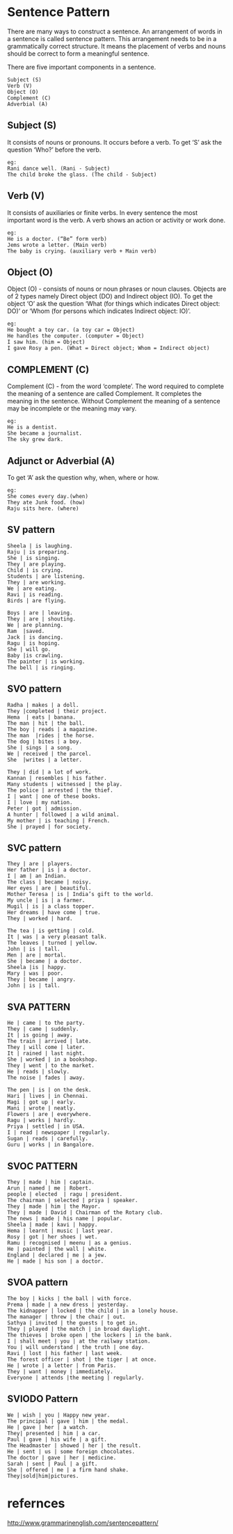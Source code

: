 # Sentence Pattern

There are many ways to construct a sentence. An arrangement of words in a
sentence is called sentence pattern. This arrangement needs to be in a
grammatically correct structure. It means the placement of verbs and nouns
should be correct to form a meaningful sentence.

There are five important components in a sentence.

```
Subject (S)
Verb (V)
Object (O)
Complement (C)
Adverbial (A)
```

## Subject (S)

It consists of nouns or pronouns. It occurs before a verb. To get ‘S’ ask the
question ‘Who?’ before the verb.

```
eg:
Rani dance well. (Rani - Subject)
The child broke the glass. (The child - Subject)
```

## Verb (V)

It consists of auxiliaries or finite verbs. In every sentence the most important
word is the verb. A verb shows an action or activity or work done.

```
eg:
He is a doctor. (“Be” form verb)
Jems wrote a letter. (Main verb)
The baby is crying. (auxiliary verb + Main verb)
```

## Object (O)

Object (O) - consists of nouns or noun phrases or noun clauses. Objects are of 2
types namely Direct object (DO) and Indirect object (IO). To get the object ‘O’
ask the question ‘What (for things which indicates Direct object: DO)’ or ‘Whom
(for persons which indicates Indirect object: IO)’.



```
eg:
He bought a toy car. (a toy car = Object)
He handles the computer. (computer = Object)
I saw him. (him = Object)
I gave Rosy a pen. (What = Direct object; Whom = Indirect object)
```

## COMPLEMENT (C)

Complement (C) - from the word ‘complete’. The word required to complete the
meaning of a sentence are called Complement. It completes the meaning in the
sentence. Without Complement the meaning of a sentence may be incomplete or the
meaning may vary.


```
eg:
He is a dentist.
She became a journalist.
The sky grew dark.
```

## Adjunct or Adverbial (A)

To get ‘A’ ask the question why, when, where or how.


```
eg:
She comes every day.(when)
They ate Junk food. (how)
Raju sits here. (where)
```

## SV pattern

```
Sheela | is laughing.
Raju | is preparing.
She | is singing.
They | are playing.
Child | is crying.
Students | are listening.
They | are working.
We | are eating.
Ravi | is reading.
Birds | are flying.
```

```
Boys | are | leaving.
They | are | shouting.
We | are planning.
Ram  |saved.
Jack | is dancing.
Ragu | is hoping.
She | will go.
Baby |is crawling.
The painter | is working.
The bell | is ringing.
```

## SVO pattern

```
Radha | makes | a doll.
They |completed | their project.
Hema  | eats | banana.
The man | hit | the ball.
The boy | reads | a magazine.
The man  |rides | the horse.
The dog | bites | a boy.
She | sings | a song.
We | received | the parcel.
She  |writes | a letter.
```

```
They | did | a lot of work.
Kannan | resembles | his father.
Many students | witnessed | the play.
The police | arrested | the thief.
I | want | one of these books.
I | love | my nation.
Peter | got | admission.
A hunter | followed | a wild animal.
My mother | is teaching | French.
She | prayed | for society.
```

## SVC pattern

```
They | are | players.
Her father | is | a doctor.
I | am | an Indian.
The class | became | noisy.
Her eyes | are | beautiful.
Mother Teresa | is | India’s gift to the world.
My uncle | is | a farmer.
Mugil | is | a class topper.
Her dreams | have come | true.
They | worked | hard.
```

```
The tea | is getting | cold.
It | was | a very pleasant talk.
The leaves | turned | yellow.
John | is | tall.
Men | are | mortal.
She | became | a doctor.
Sheela |is | happy.
Mary | was | poor.
They | became | angry.
John | is | tall.
```

## SVA PATTERN

```
He | came | to the party.
They | came | suddenly.
It | is going | away.
The train | arrived | late.
They | will come | later.
It | rained | last night.
She | worked | in a bookshop.
They | went | to the market.
He | reads | slowly.
The noise | fades | away.
```

```
The pen | is | on the desk.
Hari | lives | in Chennai.
Magi | got up | early.
Mani | wrote | neatly.
Flowers | are | everywhere.
Ragu | works | hardly.
Priya | settled | in USA.
I | read | newspaper | regularly.
Sugan | reads | carefully.
Guru | works | in Bangalore.
```

## SVOC PATTERN

```
They | made | him | captain.
Arun | named | me | Robert.
people | elected  | ragu | president.
The chairman | selected | priya | speaker.
They | made | him | the Mayor.
They | made | David | Chairman of the Rotary club.
The news | made | his name | popular.
Sheela | made | kavi | happy.
Hema | learnt | music | last year.
Rosy | got | her shoes | wet.
Ramu | recognised | meenu | as a genius.
He | painted | the wall | white.
England | declared | me | a jew.
He | made | his son | a doctor.
```

## SVOA pattern

```
The boy | kicks | the ball | with force.
Prema | made | a new dress | yesterday.
The kidnapper | locked | the child | in a lonely house.
The manager | threw | the chair | out.
Sathya | invited | the guests | to get in.
They | played | the match | in broad daylight.
The thieves | broke open | the lockers | in the bank.
I | shall meet | you | at the railway station.
You | will understand | the truth | one day.
Ravi | lost | his father | last week.
The forest officer | shot | the tiger | at once.
He | wrote | a letter | from Paris.
They | want | money | immediately.
Everyone | attends |the meeting | regularly.
```

## SVIODO Pattern

```
We | wish | you | Happy new year.
The principal | gave | him | the medal.
He | gave | her | a watch.
They| presented | him | a car.
Paul | gave | his wife | a gift.
The Headmaster | showed | her | the result.
He | sent | us | some foreign chocolates.
The doctor | gave | her | medicine.
Sarah | sent | Paul | a gift.
She | offered | me | a firm hand shake.
They|sold|him|pictures.
```

# refernces

http://www.grammarinenglish.com/sentencepattern/
